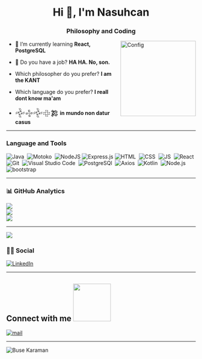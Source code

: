 <h1 align="center">Hi 👋, I'm Nasuhcan</h1>
<h3 align="center">Philosophy and Coding</h3>





<img align="right" alt="Config" width="200" src="https://www.icegif.com/wp-content/uploads/2022/04/icegif-252.gif">

- 🌱 I’m currently learning **React, PostgreSQL**

- 💼 Do you have a job?  **HA HA. No, son.**

- Which philosopher do you prefer? **I am the KANT**

- Which language do you prefer? **I reall dont know ma'am**

- 𒅒𒈔𒅒𒇫𒄆 **in mundo non datur casus**



<hr class="dotted">

### Language and Tools
![Java](https://img.shields.io/badge/-Java-05122A?style=for-the-badge&logo=java&logoColor=E06C00)&nbsp;
![Motoko](https://img.shields.io/badge/-Motoko-05122A?style=for-the-badge&logo=motoko&logoColor=E06C00)&nbsp;
![NodeJS](https://img.shields.io/badge/node.js-05122A?style=for-the-badge&logo=node.js&logoColor=white)
![Express.js](https://img.shields.io/badge/express.js-05122A.svg?style=for-the-badge&logo=express&logoColor=%2361DAFB)
![HTML](https://img.shields.io/badge/-HTML-05122A?style=for-the-badge&logo=HTML5&logoColor=E34F26)&nbsp;
![CSS](https://img.shields.io/badge/-CSS-05122A?style=for-the-badge&logo=CSS3&logoColor=268FC9)&nbsp;
![JS](https://img.shields.io/badge/-Javascript-05122A?style=for-the-badge&logo=javascript)&nbsp;
![React](https://img.shields.io/badge/-React-05122A?style=for-the-badge&logo=react)&nbsp;
![Git](https://img.shields.io/badge/-Git-05122A?style=for-the-badge&logo=git)&nbsp;
![Visual Studio Code](https://img.shields.io/badge/-Visual%20Studio%20Code-05122A?style=for-the-badge&logo=visual-studio-code&logoColor=007ACC)&nbsp;
![PostgreSQl](https://img.shields.io/badge/Postgre%20Sql-05122A?style=for-the-badge&logo=postgresql)&nbsp;
![Axios](https://img.shields.io/badge/-Axios-05122A?style=for-the-badge&logo=axios)&nbsp;
![Kotlin](https://img.shields.io/badge/-Kotlin-05122A?style=for-the-badge&logo=kotlin)&nbsp;
![Node.js](https://img.shields.io/badge/-Node.js-05122A?style=for-the-badge&logo=node.js)&nbsp;
![bootstrap](https://img.shields.io/badge/-bootstrap-05122A?style=for-the-badge&logo=bootstrap)&nbsp;



<hr class="dotted">

### 📊 GitHub Analytics
![](https://github-readme-stats.vercel.app/api?username=nasuhcandurmaz&theme=dark&hide_border=false&include_all_commits=true&count_private=true)<br/>
![](https://github-readme-streak-stats.herokuapp.com/?user=nasuhcandurmaz&theme=dark&hide_border=false)<br/>
![](https://github-readme-stats.vercel.app/api/top-langs/?username=nasuhcandurmaz&theme=dark&hide_border=false&include_all_commits=true&count_private=true&layout=compact)

<hr class="dotted">

![](https://github-profile-trophy.vercel.app/?username=nasuhcandurmaz&theme=radical&no-frame=true&no-bg=false&margin-w=4)

### 🤝🏻 Social


 <a href="https://www.linkedin.com/in/nasuhcan-durmaz-a442a22b2/" target="blank"><img align="center" src="https://img.shields.io/badge/LinkedIn-0077B5?style=for-the-badge&logo=linkedin&logoColor=white" alt="LinkedIn" /></a>



<hr class="dotted">

<h2> Connect with me <img src='https://raw.githubusercontent.com/ShahriarShafin/ShahriarShafin/main/Assets/handshake.gif' width="100px"> </h2>

<a href="mailto:nasuhcand@gmail.com" target="blank"><img align="center" src="https://img.shields.io/badge/mail-D14836?style=for-the-badge&logo=maildotru&logoColor=white" alt="mail" /></a>

<hr class="dotted">


<img src="https://komarev.com/ghpvc/?username=nasuhcandurmaz&label=Profile%20Views&color=237b5e&style=flat-square" alt="Buse Karaman" />
